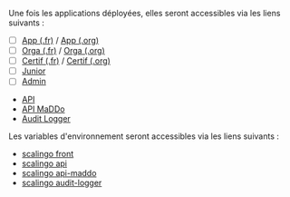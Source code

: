 Une fois les applications déployées, elles seront accessibles via les liens suivants :
- [ ] [App (.fr)](https://app-pr{{pullRequestId}}.review.pix.fr) / [App (.org)](https://app-pr{{pullRequestId}}.review.pix.org) <!-- mon-pix -->
- [ ] [Orga (.fr)](https://orga-pr{{pullRequestId}}.review.pix.fr) / [Orga (.org)](https://orga-pr{{pullRequestId}}.review.pix.org) <!-- orga -->
- [ ] [Certif (.fr)](https://certif-pr{{pullRequestId}}.review.pix.fr) / [Certif (.org)](https://certif-pr{{pullRequestId}}.review.pix.org) <!-- certif -->
- [ ] [Junior](https://junior-pr{{pullRequestId}}.review.pix.fr) <!-- junior -->
- [ ] [Admin](https://admin-pr{{pullRequestId}}.review.pix.fr) <!-- admin -->
- [API](https://api-pr{{pullRequestId}}.review.pix.fr/api/)
- [API MaDDo](https://pix-api-maddo-review-pr{{pullRequestId}}.osc-fr1.scalingo.io/api/)
- [Audit Logger](https://pix-audit-logger-review-pr{{pullRequestId}}.osc-fr1.scalingo.io/api/)

Les variables d'environnement seront accessibles via les liens suivants :
- [scalingo front](https://dashboard.scalingo.com/apps/osc-fr1/pix-front-review-pr{{pullRequestId}}/environment)
- [scalingo api](https://dashboard.scalingo.com/apps/osc-fr1/pix-api-review-pr{{pullRequestId}}/environment)
- [scalingo api-maddo](https://dashboard.scalingo.com/apps/osc-fr1/pix-api-maddo-review-pr{{pullRequestId}}/environment)
- [scalingo audit-logger](https://dashboard.scalingo.com/apps/osc-fr1/pix-audit-logger-review-pr{{pullRequestId}}/environment)
